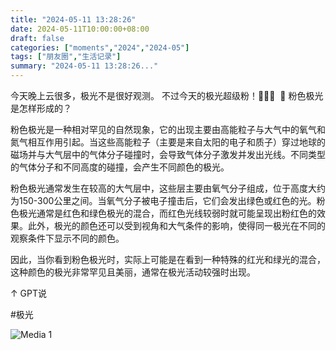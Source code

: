 ```yaml
---
title: "2024-05-11 13:28:26"
date: 2024-05-11T10:00:00+08:00
draft: false
categories: ["moments","2024","2024-05"]
tags: ["朋友圈","生活记录"]
summary: "2024-05-11 13:28:26..."
---
```


今天晚上云很多，极光不是很好观测。
不过今天的极光超级粉！💖💖💖
​
🔮 粉色极光是怎样形成的？

粉色极光是一种相对罕见的自然现象，它的出现主要由高能粒子与大气中的氧气和氮气相互作用引起。当这些高能粒子（主要是来自太阳的电子和质子）穿过地球的磁场并与大气层中的气体分子碰撞时，会导致气体分子激发并发出光线。不同类型的气体分子和不同高度的碰撞，会产生不同颜色的极光。

粉色极光通常发生在较高的大气层中，这些层主要由氧气分子组成，位于高度大约为150-300公里之间。当氧气分子被电子撞击后，它们会发出绿色或红色的光。粉色极光通常是红色和绿色极光的混合，而红色光线较弱时就可能呈现出粉红色的效果。此外，极光的颜色还可以受到视角和大气条件的影响，使得同一极光在不同的观察条件下显示不同的颜色。

因此，当你看到粉色极光时，实际上可能是在看到一种特殊的红光和绿光的混合，这种颜色的极光非常罕见且美丽，通常在极光活动较强时出现。​

↑ GPT说

#极光
​

![Media 1](/Moments/photos/2024-05-11/202405111328260.jpg)

